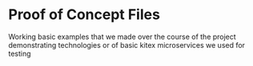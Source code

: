 # Proof of Concept Files
Working basic examples that we made over the course of the project demonstrating technologies or of basic kitex microservices we used for testing
